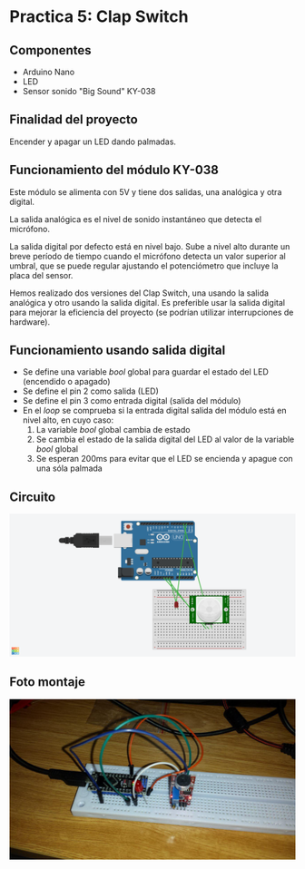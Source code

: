 # Practica 5: Clap Switch

## Componentes

* Arduino Nano
* LED
* Sensor sonido "Big Sound" KY-038

## Finalidad del proyecto

Encender y apagar un LED dando palmadas.

## Funcionamiento del módulo KY-038

Este módulo se alimenta con 5V y tiene dos salidas, una analógica y otra digital.

La salida analógica es el nivel de sonido instantáneo que detecta el micrófono.

La salida digital por defecto está en nivel bajo. Sube a nivel alto durante un breve período de tiempo cuando el micrófono detecta un valor superior al umbral, que se puede regular ajustando el potenciómetro que incluye la placa del sensor.

Hemos realizado dos versiones del Clap Switch, una usando la salida analógica y otro usando la salida digital. Es preferible usar la salida digital para mejorar la eficiencia del proyecto (se podrían utilizar interrupciones de hardware).

## Funcionamiento usando salida digital

* Se define una variable _bool_ global para guardar el estado del LED (encendido o apagado)
* Se define el pin 2 como salida (LED)
* Se define el pin 3 como entrada digital (salida del módulo)
* En el _loop_ se comprueba si la entrada digital salida del módulo está en nivel alto, en cuyo caso:
	1. La variable _bool_ global cambia de estado
	2. Se cambia el estado de la salida digital del LED al valor de la variable _bool_ global
	3. Se esperan 200ms para evitar que el LED se encienda y apague con una sóla palmada

## Circuito

![esquema tinkercad](pr5.png)

## Foto montaje

![foto](fotoP5.jpg)
